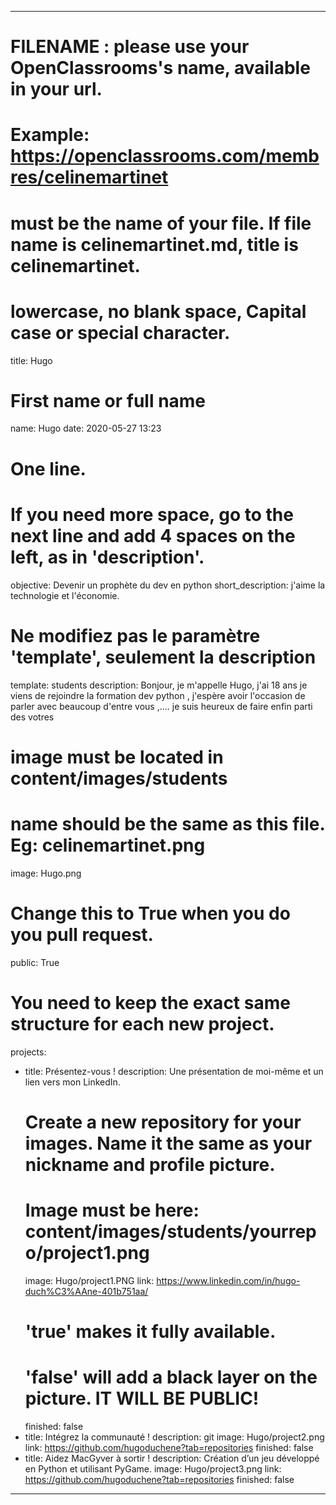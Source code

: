 ---

# FILENAME : please use your OpenClassrooms's name, available in your url.
# Example: https://openclassrooms.com/membres/celinemartinet
# must be the name of your file. If file name is celinemartinet.md, title is celinemartinet.
# lowercase, no blank space, Capital case or special character.
title: Hugo

# First name or full name
name: Hugo
date: 2020-05-27 13:23

# One line.
# If you need more space, go to the next line and add 4 spaces on the left, as in 'description'.
objective: Devenir un prophète du dev en python
short_description: j'aime la technologie et l'économie.

# Ne modifiez pas le paramètre 'template', seulement la description
template: students
description:
    Bonjour, je m'appelle Hugo, j'ai 18 ans je viens de rejoindre la formation dev python , j'espère avoir l'occasion de parler avec beaucoup d'entre vous ,.... je suis heureux de faire enfin parti des votres 

# image must be located in content/images/students
# name should be the same as this file. Eg: celinemartinet.png
image: Hugo.png

# Change this to True when you do you pull request.
public: True

# You need to keep the exact same structure for each new project.
projects:
  - title: Présentez-vous !
    description: Une présentation de moi-même et un lien vers mon LinkedIn.
    # Create a new repository for your images. Name it the same as your nickname and profile picture.
    # Image must be here: content/images/students/yourrepo/project1.png
    image: Hugo/project1.PNG
    link: https://www.linkedin.com/in/hugo-duch%C3%AAne-401b751aa/
    # 'true' makes it fully available.
    # 'false' will add a black layer on the picture. IT WILL BE PUBLIC!
    finished: false
  - title: Intégrez la communauté !
    description: git 
    image: Hugo/project2.png
    link: https://github.com/hugoduchene?tab=repositories
    finished: false
  - title: Aidez MacGyver à sortir !
    description: Création d’un jeu développé en Python et utilisant PyGame.
    image: Hugo/project3.png
    link: https://github.com/hugoduchene?tab=repositories
    finished: false
---